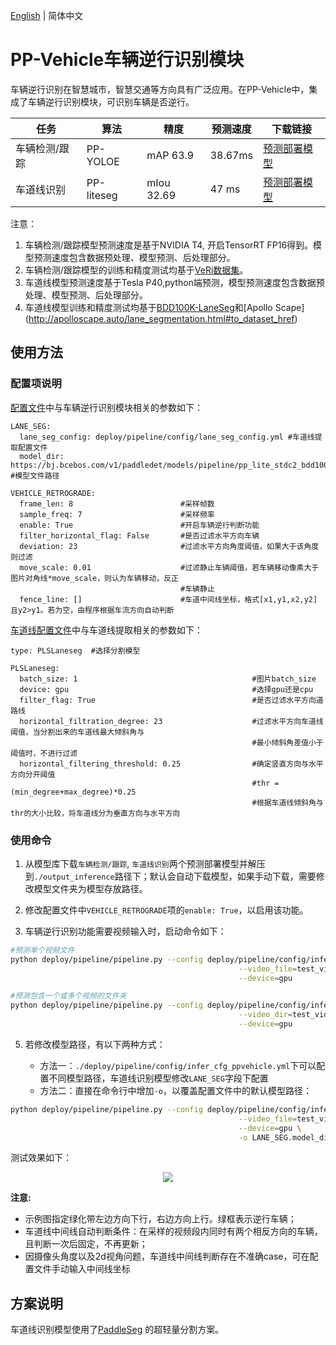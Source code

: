 [English](ppvehicle_press_en.md) | 简体中文

# PP-Vehicle车辆逆行识别模块

车辆逆行识别在智慧城市，智慧交通等方向具有广泛应用。在PP-Vehicle中，集成了车辆逆行识别模块，可识别车辆是否逆行。

| 任务 | 算法 | 精度 | 预测速度 | 下载链接|
|-----------|------|-----------|----------|---------------|
| 车辆检测/跟踪 | PP-YOLOE | mAP 63.9 | 38.67ms | [预测部署模型](https://bj.bcebos.com/v1/paddledet/models/pipeline/mot_ppyoloe_l_36e_ppvehicle.zip) |
| 车道线识别 | PP-liteseg | mIou 32.69 | 47 ms | [预测部署模型](https://bj.bcebos.com/v1/paddledet/models/pipeline/pp_lite_stdc2_bdd100k.zip) |


注意：
1. 车辆检测/跟踪模型预测速度是基于NVIDIA T4, 开启TensorRT FP16得到。模型预测速度包含数据预处理、模型预测、后处理部分。
2. 车辆检测/跟踪模型的训练和精度测试均基于[VeRi数据集](https://www.v7labs.com/open-datasets/veri-dataset)。
3. 车道线模型预测速度基于Tesla P40,python端预测，模型预测速度包含数据预处理、模型预测、后处理部分。
4. 车道线模型训练和精度测试均基于[BDD100K-LaneSeg](https://bdd-data.berkeley.edu/portal.html#download.)和[Apollo Scape](http://apolloscape.auto/lane_segmentation.html#to_dataset_href)


## 使用方法

### 配置项说明

[配置文件](../../config/infer_cfg_ppvehicle.yml)中与车辆逆行识别模块相关的参数如下：
```
LANE_SEG:
  lane_seg_config: deploy/pipeline/config/lane_seg_config.yml #车道线提取配置文件
  model_dir: https://bj.bcebos.com/v1/paddledet/models/pipeline/pp_lite_stdc2_bdd100k.zip   #模型文件路径

VEHICLE_RETROGRADE:
  frame_len: 8                        #采样帧数
  sample_freq: 7                      #采样频率
  enable: True                        #开启车辆逆行判断功能
  filter_horizontal_flag: False       #是否过滤水平方向车辆
  deviation: 23                       #过滤水平方向角度阈值，如果大于该角度则过滤
  move_scale: 0.01                    #过滤静止车辆阈值，若车辆移动像素大于图片对角线*move_scale，则认为车辆移动，反正
                                      #车辆静止
  fence_line: []                      #车道中间线坐标，格式[x1,y1,x2,y2] 且y2>y1。若为空，由程序根据车流方向自动判断
```
[车道线配置文件](../../config/lane_seg.yml)中与车道线提取相关的参数如下：
```
type: PLSLaneseg  #选择分割模型

PLSLaneseg:
  batch_size: 1                                       #图片batch_size
  device: gpu                                         #选择gpu还是cpu
  filter_flag: True                                   #是否过滤水平方向道路线
  horizontal_filtration_degree: 23                    #过滤水平方向车道线阈值，当分割出来的车道线最大倾斜角与
                                                      #最小倾斜角差值小于阈值时，不进行过滤
  horizontal_filtering_threshold: 0.25                #确定竖直方向与水平方向分开阈值
                                                      #thr = (min_degree+max_degree)*0.25
                                                      #根据车道线倾斜角与thr的大小比较，将车道线分为垂直方向与水平方向
```

### 使用命令

1. 从模型库下载`车辆检测/跟踪`, `车道线识别`两个预测部署模型并解压到`./output_inference`路径下；默认会自动下载模型，如果手动下载，需要修改模型文件夹为模型存放路径。
2. 修改配置文件中`VEHICLE_RETROGRADE`项的`enable: True`，以启用该功能。



4. 车辆逆行识别功能需要视频输入时，启动命令如下：

```bash
#预测单个视频文件
python deploy/pipeline/pipeline.py --config deploy/pipeline/config/infer_cfg_ppvehicle.yml \
                                                   --video_file=test_video.mp4 \
                                                   --device=gpu

#预测包含一个或多个视频的文件夹
python deploy/pipeline/pipeline.py --config deploy/pipeline/config/infer_cfg_ppvehicle.yml \
                                                   --video_dir=test_videos/ \
                                                   --device=gpu
```

5. 若修改模型路径，有以下两种方式：

    - 方法一：`./deploy/pipeline/config/infer_cfg_ppvehicle.yml`下可以配置不同模型路径，车道线识别模型修改`LANE_SEG`字段下配置
    - 方法二：直接在命令行中增加`-o`，以覆盖配置文件中的默认模型路径：

```bash
python deploy/pipeline/pipeline.py --config deploy/pipeline/config/infer_cfg_ppvehicle.yml \
                                                   --video_file=test_video.mp4 \
                                                   --device=gpu \
                                                   -o LANE_SEG.model_dir=output_inference/vehicle_attribute_infer
```

测试效果如下：

<div width="1000" align="center">
  <img src="../images/vehicle_retrograde.gif"/>
</div>

**注意:**
 - 示例图指定绿化带左边方向下行，右边方向上行。绿框表示逆行车辆；
 - 车道线中间线自动判断条件：在采样的视频段内同时有两个相反方向的车辆，且判断一次后固定，不再更新；
 - 因摄像头角度以及2d视角问题，车道线中间线判断存在不准确case，可在配置文件手动输入中间线坐标


## 方案说明
车道线识别模型使用了[PaddleSeg](https://github.com/PaddlePaddle/PaddleSeg) 的超轻量分割方案。
